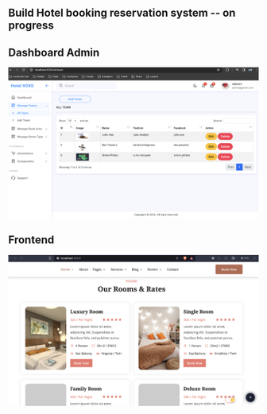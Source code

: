 ## Build Hotel booking reservation system -- on progress

## Dashboard Admin 
![Alt text](image-4.png)

## Frontend 
![Alt text](image-2.png)